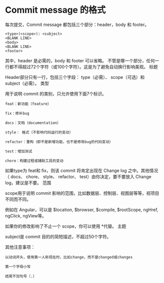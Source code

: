 # Commit message 的格式

每次提交，Commit message 都包括三个部分：header，body 和 footer。
```
<type>(<scope>): <subject>
<BLANK LINE>
<body>
<BLANK LINE>
<footer>
```
其中，header 是必需的，body 和 footer 可以省略。
不管是哪一个部分，任何一行都不得超过72个字符（或100个字符）。这是为了避免自动换行影响美观。
标题

Header部分只有一行，包括三个字段： type（必需）、 scope（可选）和 subject（必需）。
类型

用于说明 commit 的类别，只允许使用下面7个标识。

    feat：新功能（feature）

    fix：修补bug

    docs：文档（documentation）

    style： 格式（不影响代码运行的变动）

    refactor：重构（即不是新增功能，也不是修改bug的代码变动）

    test：增加测试

    chore：构建过程或辅助工具的变动

如果type为 feat和 fix，则该 commit 将肯定出现在 Change log 之中。其他情况（ docs、 chore、 style、 refactor、 test）由你决定，要不要放入 Change log，建议是不要。
范围

scope用于说明 commit 影响的范围，比如数据层、控制层、视图层等等，视项目不同而不同。

例如在 Angular，可以是 $location, $browser, $compile, $rootScope, ngHref, ngClick, ngView等。

如果你的修改影响了不止一个 scope，你可以使用 *代替。
主题

subject是 commit 目的的简短描述，不超过50个字符。

其他注意事项：

    以动词开头，使用第一人称现在时，比如change，而不是changed或changes

    第一个字母小写

    结尾不加句号（.）

